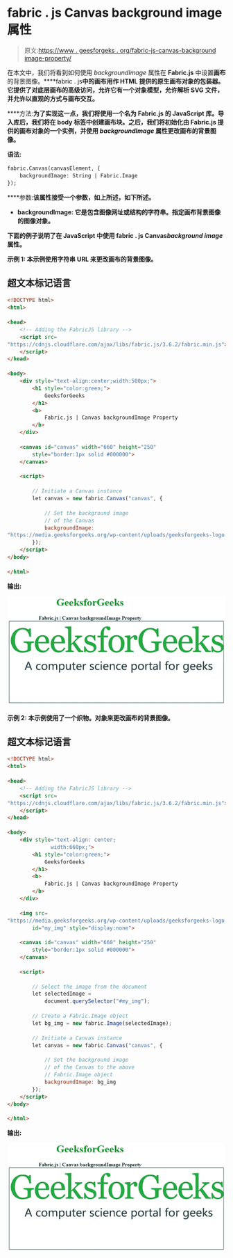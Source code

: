 # fabric . js Canvas background image 属性

> 原文:[https://www . geesforgeks . org/fabric-js-canvas-background image-property/](https://www.geeksforgeeks.org/fabric-js-canvas-backgroundimage-property/)

在本文中，我们将看到如何使用 *backgroundImage* 属性在 **Fabric.js** 中设置**画布**的背景图像。****fabric . js**中的画布用作 HTML 提供的原生画布对象的包装器。它提供了对底层画布的高级访问，允许它有一个对象模型，允许解析 SVG 文件，并允许以直观的方式与画布交互。**

****方法:**为了实现这一点，我们将使用一个名为 **Fabric.js** 的 JavaScript 库。导入库后，我们将在 body 标签中创建画布块。之后，我们将初始化由 **Fabric.js** 提供的画布对象的一个实例，并使用 *backgroundImage* 属性更改画布的背景图像。**

****语法:****

```html
fabric.Canvas(canvasElement, {
    backgroundImage: String | Fabric.Image
});
```

****参数:**该属性接受一个参数，如上所述，如下所述。**

*   ****backgroundImage:** 它是包含图像网址或结构的字符串。指定画布背景图像的图像对象。**

**下面的例子说明了在 JavaScript 中使用 fabric . js Canvas*background image*属性。**

****示例 1:** 本示例使用字符串 URL 来更改画布的背景图像。**

## **超文本标记语言**

```html
<!DOCTYPE html>
<html>

<head>
    <!-- Adding the FabricJS library -->
    <script src=
"https://cdnjs.cloudflare.com/ajax/libs/fabric.js/3.6.2/fabric.min.js">
    </script>
</head>

<body>
    <div style="text-align:center;width:500px;">
        <h1 style="color:green;">
            GeeksforGeeks
        </h1>
        <b>
            Fabric.js | Canvas backgroundImage Property
        </b>
    </div>

    <canvas id="canvas" width="660" height="250" 
        style="border:1px solid #000000">
    </canvas>

    <script>

        // Initiate a Canvas instance 
        let canvas = new fabric.Canvas("canvas", {

            // Set the background image 
            // of the Canvas
            backgroundImage:
"https://media.geeksforgeeks.org/wp-content/uploads/geeksforgeeks-logo.png"
        });
    </script>
</body>

</html>
```

****输出:****

**![](img/8ffd01e29f1ea6bc7b4c1bfba7cc6690.png)**

****示例 2:** 本示例使用了一个织物。对象来更改画布的背景图像。**

## **超文本标记语言**

```html
<!DOCTYPE html>
<html>

<head>
    <!-- Adding the FabricJS library -->
    <script src=
"https://cdnjs.cloudflare.com/ajax/libs/fabric.js/3.6.2/fabric.min.js">
    </script>
</head>

<body>
    <div style="text-align: center;
              width:660px;">
        <h1 style="color:green;">
            GeeksforGeeks
        </h1>
        <b>
            Fabric.js | Canvas backgroundImage Property
        </b>
    </div>

    <img src=
"https://media.geeksforgeeks.org/wp-content/uploads/geeksforgeeks-logo.png"
        id="my_img" style="display:none">

    <canvas id="canvas" width="660" height="250" 
        style="border:1px solid #000000">
    </canvas>

    <script>

        // Select the image from the document
        let selectedImage =
            document.querySelector("#my_img");

        // Create a Fabric.Image object
        let bg_img = new fabric.Image(selectedImage);

        // Initiate a Canvas instance 
        let canvas = new fabric.Canvas("canvas", {

            // Set the background image
            // of the Canvas to the above
            // Fabric.Image object
            backgroundImage: bg_img
        });
    </script>
</body>

</html>
```

****输出:****

**![](img/8ffd01e29f1ea6bc7b4c1bfba7cc6690.png)**